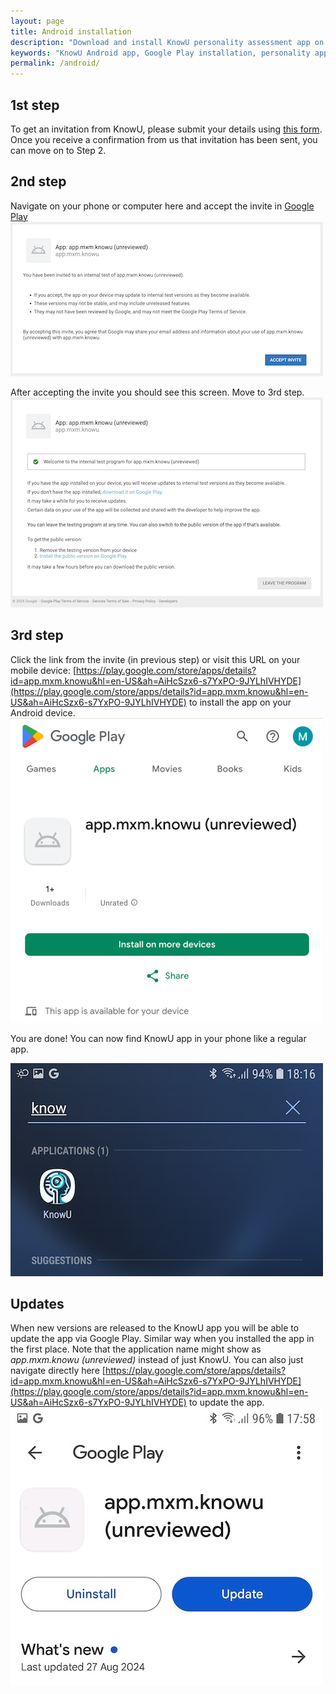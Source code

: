 ```yaml
---
layout: page
title: Android installation
description: "Download and install KnowU personality assessment app on Android devices. Complete guide for Google Play internal testing program access."
keywords: "KnowU Android app, Google Play installation, personality app Android, download KnowU"
permalink: /android/
---
```



## 1st step
To get an invitation from KnowU, please submit your details using [this form](https://knowu.app/join/). Once you receive a confirmation from us that invitation has been sent, you can move on to Step 2.

## 2nd step
Navigate on your phone or computer here and accept the invite in [Google Play](https://play.google.com/apps/internaltest/4701433817876898981)
![KnowU app invitation in Google Play](/media/android-invited-program.png)

After accepting the invite you should see this screen. Move to 3rd step.
![KnowU app accepted invite in Google Play](/media/android-accepted-program.png)

## 3rd step
Click the link from the invite (in previous step) or visit this URL on your mobile device: [https://play.google.com/store/apps/details?id=app.mxm.knowu&hl=en-US&ah=AiHcSzx6-s7YxPO-9JYLhIVHYDE](https://play.google.com/store/apps/details?id=app.mxm.knowu&hl=en-US&ah=AiHcSzx6-s7YxPO-9JYLhIVHYDE) to install the app on your Android device.
![KnowU install KnowU app in Google Play](/media/android-install-app.png)

You are done! You can now find KnowU app in your phone like a regular app.

![KnowU installed on Android](/media/android-installed-example.jpg)

## Updates
When new versions are released to the KnowU app you will be able to update the app via Google Play. Similar way when you installed the app in the first place. Note that the application name might show as *app.mxm.knowu (unreviewed)* instead of just KnowU. You can also just navigate directly here [https://play.google.com/store/apps/details?id=app.mxm.knowu&hl=en-US&ah=AiHcSzx6-s7YxPO-9JYLhIVHYDE](https://play.google.com/store/apps/details?id=app.mxm.knowu&hl=en-US&ah=AiHcSzx6-s7YxPO-9JYLhIVHYDE) to update the app.
![Updating KnowU Android app when new updates come](/media/android-update-example.jpg)